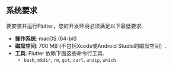 ## 系统要求

要安装并运行Flutter，您的开发环境必须满足以下最低要求:

* **操作系统**: macOS (64-bit)
* **磁盘空间**: 700 MB (不包括Xcode或Android Studio的磁盘空间）.
* **工具**: Flutter 依赖下面这些命令行工具.
  * `bash`, `mkdir`, `rm`, `git`, `curl`, `unzip`, `which`
